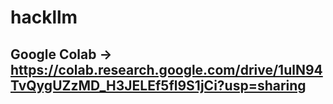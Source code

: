 # hackllm
## Google Colab -> https://colab.research.google.com/drive/1ulN94TvQygUZzMD_H3JELEf5fl9S1jCi?usp=sharing
